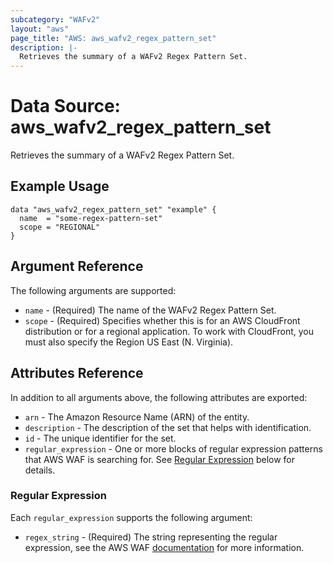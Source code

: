 ```yaml
---
subcategory: "WAFv2"
layout: "aws"
page_title: "AWS: aws_wafv2_regex_pattern_set"
description: |-
  Retrieves the summary of a WAFv2 Regex Pattern Set.
---
```


# Data Source: aws_wafv2_regex_pattern_set

Retrieves the summary of a WAFv2 Regex Pattern Set.

## Example Usage

```hcl
data "aws_wafv2_regex_pattern_set" "example" {
  name  = "some-regex-pattern-set"
  scope = "REGIONAL"
}
```

## Argument Reference

The following arguments are supported:

* `name` - (Required) The name of the WAFv2 Regex Pattern Set.
* `scope` - (Required) Specifies whether this is for an AWS CloudFront distribution or for a regional application. To work with CloudFront, you must also specify the Region US East (N. Virginia).

## Attributes Reference

In addition to all arguments above, the following attributes are exported:

* `arn` - The Amazon Resource Name (ARN) of the entity.
* `description` - The description of the set that helps with identification.
* `id` - The unique identifier for the set.
* `regular_expression` - One or more blocks of regular expression patterns that AWS WAF is searching for. See [Regular Expression](#regular-expression) below for details.

### Regular Expression

Each `regular_expression` supports the following argument:

* `regex_string` - (Required) The string representing the regular expression, see the AWS WAF [documentation](https://docs.aws.amazon.com/waf/latest/developerguide/waf-regex-pattern-set-creating.html) for more information.
